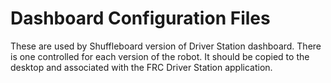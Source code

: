 # Dashboard Configuration Files

These are used by Shuffleboard version of Driver Station dashboard. There is one controlled for
each version of the robot. It should be copied to the desktop and associated with the FRC Driver
Station application.

